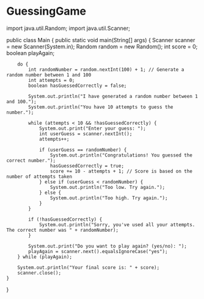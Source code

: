 # GuessingGame
import java.util.Random;
import java.util.Scanner;

public class Main {
    public static void main(String[] args) {
        Scanner scanner = new Scanner(System.in);
        Random random = new Random();
        int score = 0;
        boolean playAgain;

        do {
            int randomNumber = random.nextInt(100) + 1; // Generate a random number between 1 and 100
            int attempts = 0;
            boolean hasGuessedCorrectly = false;

            System.out.println("I have generated a random number between 1 and 100.");
            System.out.println("You have 10 attempts to guess the number.");

            while (attempts < 10 && !hasGuessedCorrectly) {
                System.out.print("Enter your guess: ");
                int userGuess = scanner.nextInt();
                attempts++;

                if (userGuess == randomNumber) {
                    System.out.println("Congratulations! You guessed the correct number.");
                    hasGuessedCorrectly = true;
                    score += 10 - attempts + 1; // Score is based on the number of attempts taken
                } else if (userGuess < randomNumber) {
                    System.out.println("Too low. Try again.");
                } else {
                    System.out.println("Too high. Try again.");
                }
            }

            if (!hasGuessedCorrectly) {
                System.out.println("Sorry, you've used all your attempts. The correct number was " + randomNumber);
            }

            System.out.print("Do you want to play again? (yes/no): ");
            playAgain = scanner.next().equalsIgnoreCase("yes");
        } while (playAgain);

        System.out.println("Your final score is: " + score);
        scanner.close();
    }
}
